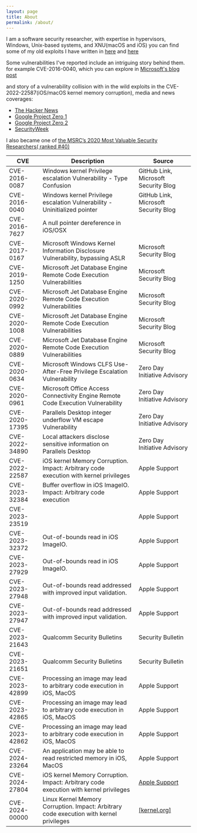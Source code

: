 ```yaml
---
layout: page
title: About
permalink: /about/
---
```


I am a software security researcher, with expertise in hypervisors, Windows, Unix-based systems, and XNU(macOS and iOS)
you can find some of my old exploits I have written in [here](https://github.com/Rootkitsmm-zz) and [here](https://github.com/R00tkitsmm)

Some vulnerabilities I've reported include an intriguing story behind them. for example CVE-2016-0040, which you can explore in [ Microsoft's blog post]( https://msrc.microsoft.com/blog/2017/06/tales-from-the-msrc-from-pixels-to-poc/)

and story of a vulnerability collision with in the wild exploits in the CVE-2022-22587(iOS/macOS kernel memory corruption), media and news coverages: 
* [The Hacker News](  https://thehackernews.com/2022/12/new-actively-exploited-zero-day.html)
* [Google Project Zero 1](https://googleprojectzero.blogspot.com/2022/06/2022-0-day-in-wild-exploitationso-far.html)
* [Google Project Zero 2](https://googleprojectzero.blogspot.com/2022/04/the-more-you-know-more-you-know-you.html)
* [SecurityWeek](https://www.securityweek.com/google-half-2022s-zero-days-are-variants-previous-vulnerabilities/)


I also became one of [the MSRC’s 2020 Most Valuable Security Researchers( ranked #40)](https://msrc.microsoft.com/blog/2020/08/announcing-2020-msrc-most-valuable-security-researchers/)


| CVE              | Description                                                                      | Source                                        |
|------------------|----------------------------------------------------------------------------------|-----------------------------------------------|
| CVE-2016-0087    | Windows kernel Privilege escalation Vulnerability - Type Confusion               | GitHub Link, Microsoft Security Blog         |
| CVE-2016-0040    | Windows kernel Privilege escalation Vulnerability - Uninitialized pointer        | GitHub Link, Microsoft Security Blog         |
| CVE-2016-7627    | A null pointer dereference in iOS/OSX                                            |                                               |
| CVE-2017-0167    | Microsoft Windows Kernel Information Disclosure Vulnerability, bypassing ASLR   | Microsoft Security Blog                      |
| CVE-2019-1250    | Microsoft Jet Database Engine Remote Code Execution Vulnerabilities               | Microsoft Security Blog                      |
| CVE-2020-0992    | Microsoft Jet Database Engine Remote Code Execution Vulnerabilities               | Microsoft Security Blog                      |
| CVE-2020-1008    | Microsoft Jet Database Engine Remote Code Execution Vulnerabilities               | Microsoft Security Blog                      |
| CVE-2020-0889    | Microsoft Jet Database Engine Remote Code Execution Vulnerabilities               | Microsoft Security Blog                      |
| CVE-2020-0634    | Microsoft Windows CLFS Use-After-Free Privilege Escalation Vulnerability          | Zero Day Initiative Advisory                 |
| CVE-2020-0961    | Microsoft Office Access Connectivity Engine Remote Code Execution Vulnerability  | Zero Day Initiative Advisory                 |
| CVE-2020-17395   | Parallels Desktop integer underflow VM escape Vulnerability                      | Zero Day Initiative Advisory                 |
| CVE-2022-34890   | Local attackers disclose sensitive information on Parallels Desktop              | Zero Day Initiative Advisory                 |
| CVE-2022-22587   | iOS kernel Memory Corruption. Impact: Arbitrary code execution with kernel privileges | Apple Support                        |
| CVE-2023-32384   | Buffer overflow in iOS ImageIO. Impact: Arbitrary code execution                  | Apple Support                                |
| CVE-2023-23519   |                                                                                    | Apple Support                                |
| CVE-2023-32372   | Out-of-bounds read in iOS ImageIO.                                                | Apple Support                                |
| CVE-2023-27929   | Out-of-bounds read in iOS ImageIO.                                                | Apple Support                                |
| CVE-2023-27948   | Out-of-bounds read addressed with improved input validation.                       | Apple Support                                |
| CVE-2023-27947   | Out-of-bounds read addressed with improved input validation.                       | Apple Support                                |
| CVE-2023-21643   | Qualcomm Security Bulletins                                                       | Security Bulletin                            |
| CVE-2023-21651   | Qualcomm Security Bulletins                                                       | Security Bulletin                            |
| CVE-2023-42899   | Processing an image may lead to arbitrary code execution in iOS, MacOS            | Apple Support                                |
| CVE-2023-42865   | Processing an image may lead to arbitrary code execution in iOS, MacOS            | Apple Support                                |
| CVE-2023-42862   | Processing an image may lead to arbitrary code execution in iOS, MacOS            | Apple Support                                |
| CVE-2024-23264   | An application may be able to read restricted memory in iOS, MacOS                | Apple Support   
| CVE-2024-27804   | iOS kernel Memory Corruption. Impact: Arbitrary code execution with kernel privileges | [Apple Support](https://support.apple.com/en-gb/HT214101)            
| CVE-2024-00000   | Linux Kernel Memory Corruption.  Impact: Arbitrary code execution with kernel privileges |[[kernel.org]](https://github.com/torvalds/linux/commit/c898afdc15645efb555acb6d85b484eb40a45409) 

